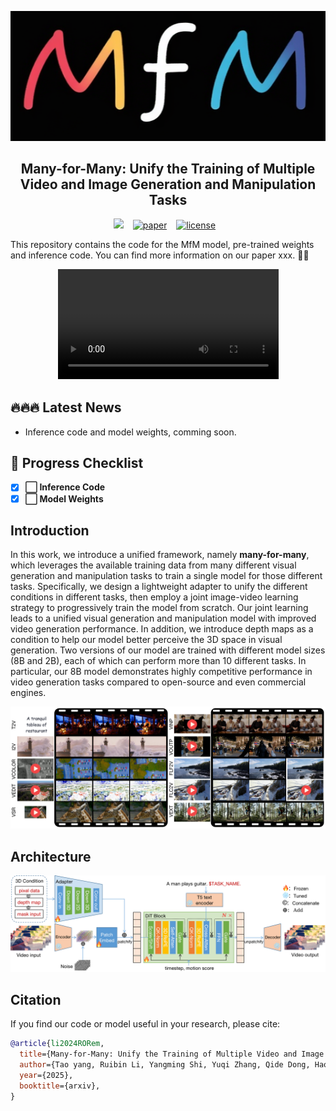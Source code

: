 ![MfM-logo](assets/MfM_logo.png)

<div align="center">

## Many-for-Many: Unify the Training of Multiple Video and Image Generation and Manipulation Tasks

<a href="https://leeruibin.github.io/MfMPage/"><img src="https://img.shields.io/static/v1?label=Project&message=Page&color=blue&logo=github-pages"></a> &ensp;
<a href="https://arxiv.org/abs/xxx"><img alt="paper" src="https://img.shields.io/badge/Paper-arXiv-B31B1B?logo=arxiv"></a> &ensp;
<a href="https://github.com/SandAI-org/MAGI-1/LICENSE"><img alt="license" src="https://img.shields.io/badge/License-Apache2.0-green?logo=Apache"></a> &ensp;

</div>

This repository contains the code for the MfM model, pre-trained weights and inference code. You can find more information on our paper xxx. 🚀✨

<div align="center">
  <video src="assets/MfM_demo.mp4" width="70%" poster=""> </video>
</div>

## 🔥🔥🔥 Latest News

- Inference code and model weights, comming soon.

## 📌 Progress Checklist
<!-- ✅ -->

- [x] **⬜️ Inference Code**  
- [x] **⬜️ Model Weights**

## Introduction

In this work, we introduce a unified framework, namely **many-for-many**, which leverages the available training data from many different visual generation and manipulation tasks to train a single model for those different tasks. Specifically, we design a lightweight adapter to unify the different conditions in different tasks, then employ a joint image-video learning strategy to progressively train the model from scratch. Our joint learning leads to a unified visual generation and manipulation model with improved video generation performance. In addition, we introduce depth maps as a condition to help our model better perceive the 3D space in visual generation. Two versions of our model are trained with different model sizes (8B and 2B), each of which can perform more than 10 different tasks. In particular, our 8B model demonstrates highly competitive performance in video generation tasks compared to open-source and even commercial engines.



<img src='./assets/visual_result.png'>

## Architecture

<img src='./assets/arch.png'>

## Citation

If you find our code or model useful in your research, please cite:

```bibtex
@article{li2024RORem,
  title={Many-for-Many: Unify the Training of Multiple Video and Image Generation and Manipulation Tasks},
  author={Tao yang, Ruibin Li, Yangming Shi, Yuqi Zhang, Qide Dong, Haoran Cheng, Weiguo Feng, Shilei Wen, Bingyue Peng, Lei Zhang},
  year={2025},
  booktitle={arxiv},
}
```